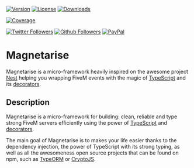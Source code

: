 [![Version](https://img.shields.io/npm/v/@magnetarise/core?style=for-the-badge)](https://github.com/geofmigliacci/Magnetarise/releases)
[![License](https://img.shields.io/badge/License-GNU%20General%20Public%20License%203.0-lightgrey.svg?style=for-the-badge)](LICENSE.md)
[![Downloads](https://img.shields.io/npm/dw/@magnetarise/core?style=for-the-badge)](https://github.com/geofmigliacci/Magnetarise/releases)

[![Coverage](https://img.shields.io/sonar/coverage/geofmigliacci_magnetarise?server=https%3A%2F%2Fsonarcloud.io&style=for-the-badge)](https://sonarcloud.io/dashboard?id=geofmigliacci_magnetarise)


[![Twitter Followers](https://img.shields.io/twitter/follow/geofmigliacci.svg?logo=twitter&style=for-the-badge&label=Follow)](https://twitter.com/geofmigliacci)
[![Github Followers](https://img.shields.io/github/followers/geofmigliacci?logo=github&style=for-the-badge)](https://github.com/geofmigliacci)
[![PayPal](https://img.shields.io/badge/Donate-PayPal-ff3f59.svg?style=for-the-badge)](https://www.paypal.me/geofmigliacci)

# Magnetarise

Magnetarise is a micro-framework heavily inspired on the awesome project <a href="http://www.typescriptlang.org" target="_blank">Nest</a> helping you wrapping FiveM events with the magic of <a href="http://www.typescriptlang.org" target="_blank">TypeScript</a> and its <a href="https://www.typescriptlang.org/docs/handbook/decorators.html" target="_blank">decorators</a>. 

## Description

Magnetarise is a micro-framework for building: clean, reliable and type strong FiveM servers efficiently using the power of <a href="http://www.typescriptlang.org" target="_blank">TypeScript</a> and <a href="https://www.typescriptlang.org/docs/handbook/decorators.html" target="_blank">decorators</a>.

The main goal of Magnetarise is to makes your life easier thanks to the dependency injection, the power of TypeScript with its strong typing, as well as all the awesomeness open source projects that can be found on npm, such as <a href="https://typeorm.io/" target="_blank">TypeORM</a> or <a href="https://cryptojs.gitbook.io/docs/" target="_blank">CryptoJS</a>.